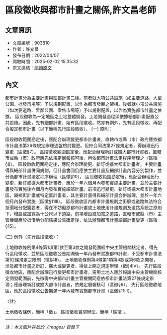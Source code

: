 # 區段徵收與都市計畫之關係,許文昌老師

## 文章資訊
- 文章編號：903810
- 作者：許文昌
- 發布日期：2022/04/07
- 爬取時間：2025-02-02 15:35:32
- 原文連結：[閱讀原文](https://real-estate.get.com.tw/Columns/detail.aspx?no=903810)

## 內文
都市計畫分為主要計畫與細部計畫二種。前者就大項公共設施（如主要道路、大型公園、批發市場等）予以規劃配置，以作為都市發展之架構。後者就小項公共設施（如次要道路、里鄰公園、零售市場等）予以規劃配置，以作為實施都市計畫之依據。
區段徵收為一定地區之土地整體開發。土地開發過程須依據細部計畫配置公共設施。因此，先有細部計畫，始有區段徵收。然亦有例外，先有區段徵收，再配合擬定都市計畫（以下簡稱先行區段徵收）。
(一)	原則：

區段徵收範圍勘定後，應配合辦理變更都市計畫者，直轄市或縣（市）政府應依都市計畫法第26條規定辦理通盤檢討變更。但符合同法第27條規定者，得辦理迅行變更（區徵§7）。
區段徵收範圍勘定後，應配合辦理新訂或擴大都市計畫者，直轄市或縣（市）政府應先依規定層報核可後，再依都市計畫法定程序辦理之（區徵§8）。
區段徵收範圍勘定後，應配合辦理變更、新訂或擴大都市計畫者，主要計畫得與細部計畫併同規劃。但計畫書圖仍應依主要計畫及細部計畫內容分別製作，並分循都市計畫法定程序辦理（區徵§10）。
區段徵收範圍勘定後，應配合辦理迅行變更、新訂或擴大都市計畫者，應於一年六個月內發布實施主要計畫，並於主要計畫發布實施後六個月內發布實施細部計畫。前項迅行變更、新訂或擴大都市計畫地區，屬鄉街計畫或特定區計畫者，其主要計畫得與細部計畫合併辦理，並於一年六個月內發布實施（區徵§11ⅠⅡ）。
區段徵收區內都市計畫規劃之街廓或道路無法符合抵價地分配需要者，得在不妨礙原都市計畫或土地使用計畫規劃及道路系統之原則下，增設或加寬為十公尺以下道路。前項增設或加寬之道路，直轄市或縣（市）主管機關應於抵價地分配結果公告確定後，依法辦理都市計畫細部計畫變更（區徵§15）。

(二)	例外（先行區段徵收）：

土地徵收條例第4條第1項第1款至第3款之開發範圍經中央主管機關核定者，得先行區段徵收，並於區段徵收公告期滿後一年內發布實施都市計畫，不受都市計畫法第52條規定之限制（徵§4Ⅱ）。
土地徵收條例第4條第1項第4款或第6款之開發，涉及都市計畫之新訂、擴大或變更者，得依上開之規定辦理（徵§4Ⅳ）。
先行區段徵收地區，應配合辦理迅行變更都市計畫者，需用土地人應於報請中央主管機關核定開發範圍前，先徵得中央都市計畫主管機關同意依都市計畫法第27條規定辦理；應辦理新訂或擴大都市計畫者，依規定層報核可（區徵§9）。
先行區段徵收地區，應於區段徵收公告期滿一年內發布實施都市計畫（區徵§11Ⅲ）。

〈註〉

土地徵收條例，簡稱「徵」。
區段徵收實施辦法，簡稱「區徵」。

---
*注：本文圖片存放於 ./images/ 目錄下*
